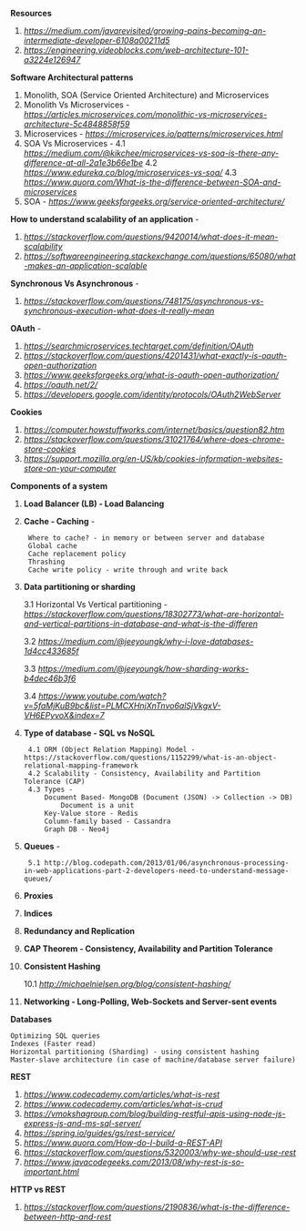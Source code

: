 **Resources**
  
  1. *https://medium.com/javarevisited/growing-pains-becoming-an-intermediate-developer-6108a00211d5*
  2. *https://engineering.videoblocks.com/web-architecture-101-a3224e126947*

**Software Architectural patterns**
  1. Monolith, SOA (Service Oriented Architecture) and Microservices
  2. Monolith Vs Microservices - *https://articles.microservices.com/monolithic-vs-microservices-architecture-5c4848858f59*
  3. Microservices - *https://microservices.io/patterns/microservices.html*
  4. SOA Vs Microservices - 
      4.1 *https://medium.com/@kikchee/microservices-vs-soa-is-there-any-difference-at-all-2a1e3b66e1be*
      4.2 *https://www.edureka.co/blog/microservices-vs-soa/*
      4.3 *https://www.quora.com/What-is-the-difference-between-SOA-and-microservices*
  5. SOA - *https://www.geeksforgeeks.org/service-oriented-architecture/*
      
**How to understand scalability of an application** - 

  1. *https://stackoverflow.com/questions/9420014/what-does-it-mean-scalability*
  2. *https://softwareengineering.stackexchange.com/questions/65080/what-makes-an-application-scalable*

**Synchronous Vs Asynchronous** - 

  1. *https://stackoverflow.com/questions/748175/asynchronous-vs-synchronous-execution-what-does-it-really-mean*

**OAuth** -

  1. *https://searchmicroservices.techtarget.com/definition/OAuth*
  2. *https://stackoverflow.com/questions/4201431/what-exactly-is-oauth-open-authorization* 
  3. *https://www.geeksforgeeks.org/what-is-oauth-open-authorization/*
  4. *https://oauth.net/2/*
  5. *https://developers.google.com/identity/protocols/OAuth2WebServer*
  
**Cookies**

  1. *https://computer.howstuffworks.com/internet/basics/question82.htm*
  2. *https://stackoverflow.com/questions/31021764/where-does-chrome-store-cookies*
  3. *https://support.mozilla.org/en-US/kb/cookies-information-websites-store-on-your-computer*
  
**Components of a system**

  1. **Load Balancer (LB) - Load Balancing**
  2. **Cache - Caching** - 
  
          Where to cache? - in memory or between server and database
          Global cache
          Cache replacement policy
          Thrashing
          Cache write policy - write through and write back
    
  3. **Data partitioning or sharding**
      
      3.1 Horizontal Vs Vertical partitioning - *https://stackoverflow.com/questions/18302773/what-are-horizontal-and-vertical-partitions-in-database-and-what-is-the-differen*
      
      3.2 *https://medium.com/@jeeyoungk/why-i-love-databases-1d4cc433685f*
      
      3.3 *https://medium.com/@jeeyoungk/how-sharding-works-b4dec46b3f6*
      
      3.4 *https://www.youtube.com/watch?v=5faMjKuB9bc&list=PLMCXHnjXnTnvo6alSjVkgxV-VH6EPyvoX&index=7*
      
  4. **Type of database - SQL vs NoSQL**
    
          4.1 ORM (Object Relation Mapping) Model - https://stackoverflow.com/questions/1152299/what-is-an-object-relational-mapping-framework
          4.2 Scalability - Consistency, Availability and Partition Tolerance (CAP)
          4.3 Types - 
              Document Based- MongoDB (Document (JSON) -> Collection -> DB)
                  Document is a unit
              Key-Value store - Redis
              Column-family based - Cassandra
              Graph DB - Neo4j
          
  5. **Queues** -
  
          5.1 http://blog.codepath.com/2013/01/06/asynchronous-processing-in-web-applications-part-2-developers-need-to-understand-message-queues/
      
  6. **Proxies**
  7. **Indices**
  8. **Redundancy and Replication**
  9. **CAP Theorem - Consistency, Availability and Partition Tolerance**
  10. **Consistent Hashing**
  
      10.1 *http://michaelnielsen.org/blog/consistent-hashing/*
  
  11. **Networking - Long-Polling, Web-Sockets and Server-sent events**
  
**Databases**

    Optimizing SQL queries
    Indexes (Faster read)
    Horizontal partitioning (Sharding) - using consistent hashing
    Master-slave architecture (in case of machine/database server failure)

**REST**

  1. *https://www.codecademy.com/articles/what-is-rest*
  2. *https://www.codecademy.com/articles/what-is-crud*
  3. *https://vmokshagroup.com/blog/building-restful-apis-using-node-js-express-js-and-ms-sql-server/*
  4. *https://spring.io/guides/gs/rest-service/*
  5. *https://www.quora.com/How-do-I-build-a-REST-API*
  6. *https://stackoverflow.com/questions/5320003/why-we-should-use-rest*
  7. *https://www.javacodegeeks.com/2013/08/why-rest-is-so-important.html*
  
**HTTP vs REST**
1. *https://stackoverflow.com/questions/2190836/what-is-the-difference-between-http-and-rest*
